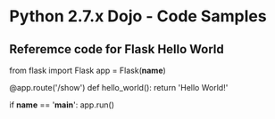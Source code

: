# Python 2.7.x Dojo - Code Samples

## Referemce code for Flask Hello World

from flask import Flask
app = Flask(__name__)

@app.route('/show')
def hello_world():
    return 'Hello World!'

if __name__ == '__main__':
    app.run()
